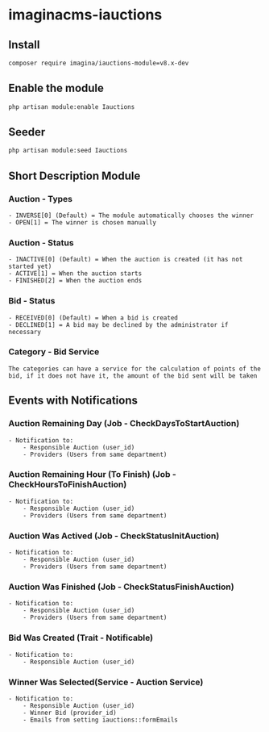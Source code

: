 # imaginacms-iauctions

## Install
```bash
composer require imagina/iauctions-module=v8.x-dev
```

## Enable the module
```bash
php artisan module:enable Iauctions
```
## Seeder

```bash
php artisan module:seed Iauctions
```
## Short Description Module

### Auction - Types
	- INVERSE[0] (Default) = The module automatically chooses the winner
	- OPEN[1] = The winner is chosen manually

### Auction - Status
	- INACTIVE[0] (Default) = When the auction is created (it has not started yet)
	- ACTIVE[1] = When the auction starts
	- FINISHED[2] = When the auction ends

### Bid - Status
	- RECEIVED[0] (Default) = When a bid is created
	- DECLINED[1] = A bid may be declined by the administrator if necessary

### Category - Bid Service
	The categories can have a service for the calculation of points of the bid, if it does not have it, the amount of the bid sent will be taken

## Events with Notifications

### Auction Remaining Day (Job - CheckDaysToStartAuction)
	- Notification to: 
		- Responsible Auction (user_id) 
		- Providers (Users from same department)

### Auction Remaining Hour (To Finish) (Job - CheckHoursToFinishAuction)
	- Notification to: 
		- Responsible Auction (user_id) 
		- Providers (Users from same department)

### Auction Was Actived (Job - CheckStatusInitAuction)
	- Notification to: 
		- Responsible Auction (user_id) 
		- Providers (Users from same department)

### Auction Was Finished (Job - CheckStatusFinishAuction)
	- Notification to: 
		- Responsible Auction (user_id) 
		- Providers (Users from same department)

### Bid Was Created (Trait - Notificable)
	- Notification to: 
		- Responsible Auction (user_id)

### Winner Was Selected(Service - Auction Service)
	- Notification to: 
		- Responsible Auction (user_id)
		- Winner Bid (provider_id)
		- Emails from setting iauctions::formEmails
